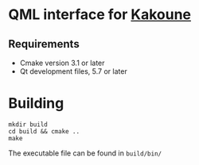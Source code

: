 # QML interface for [Kakoune](https://github.com/mawww/kakoune)

## Requirements
* Cmake version 3.1 or later
* Qt development files, 5.7 or later

# Building
```
mkdir build
cd build && cmake ..
make
```
The executable file can be found in `build/bin/`
